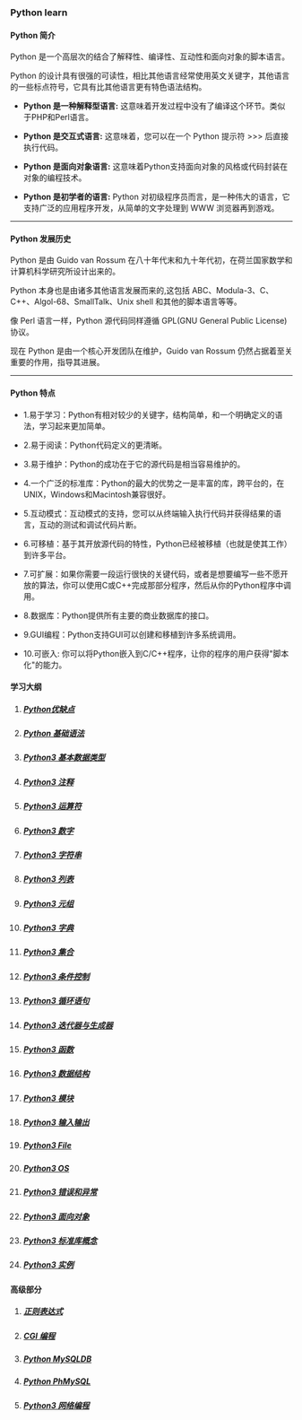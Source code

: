 ### Python learn

#### Python 简介
Python 是一个高层次的结合了解释性、编译性、互动性和面向对象的脚本语言。

Python 的设计具有很强的可读性，相比其他语言经常使用英文关键字，其他语言的一些标点符号，它具有比其他语言更有特色语法结构。

- **Python 是一种解释型语言:** 这意味着开发过程中没有了编译这个环节。类似于PHP和Perl语言。

- **Python 是交互式语言:** 这意味着，您可以在一个 Python 提示符 >>> 后直接执行代码。

- **Python 是面向对象语言:** 这意味着Python支持面向对象的风格或代码封装在对象的编程技术。

- **Python 是初学者的语言:** Python 对初级程序员而言，是一种伟大的语言，它支持广泛的应用程序开发，从简单的文字处理到 WWW 浏览器再到游戏。

---

#### Python 发展历史
Python 是由 Guido van Rossum 在八十年代末和九十年代初，在荷兰国家数学和计算机科学研究所设计出来的。

Python 本身也是由诸多其他语言发展而来的,这包括 ABC、Modula-3、C、C++、Algol-68、SmallTalk、Unix shell 和其他的脚本语言等等。

像 Perl 语言一样，Python 源代码同样遵循 GPL(GNU General Public License)协议。

现在 Python 是由一个核心开发团队在维护，Guido van Rossum 仍然占据着至关重要的作用，指导其进展。

---

#### Python 特点
- 1.易于学习：Python有相对较少的关键字，结构简单，和一个明确定义的语法，学习起来更加简单。

- 2.易于阅读：Python代码定义的更清晰。

- 3.易于维护：Python的成功在于它的源代码是相当容易维护的。

- 4.一个广泛的标准库：Python的最大的优势之一是丰富的库，跨平台的，在UNIX，Windows和Macintosh兼容很好。

- 5.互动模式：互动模式的支持，您可以从终端输入执行代码并获得结果的语言，互动的测试和调试代码片断。

- 6.可移植：基于其开放源代码的特性，Python已经被移植（也就是使其工作）到许多平台。

- 7.可扩展：如果你需要一段运行很快的关键代码，或者是想要编写一些不愿开放的算法，你可以使用C或C++完成那部分程序，然后从你的Python程序中调用。

- 8.数据库：Python提供所有主要的商业数据库的接口。

- 9.GUI编程：Python支持GUI可以创建和移植到许多系统调用。

- 10.可嵌入: 你可以将Python嵌入到C/C++程序，让你的程序的用户获得"脚本化"的能力。

#### 学习大纲

1. ##### [Python优缺点](/src/lesson00.synopsis/synopsis.md)
2. ##### [Python 基础语法](/src/lesson01.basicSyntax/basicSyntax3.md)
3. ##### [Python3 基本数据类型](/src/lesson02.dataType/dataType.md)
4. ##### [Python3 注释](/src/lesson04.comment/common.md)
5. ##### [Python3 运算符](/src/lesson05.basicOperators/basicOperators.md)
6. ##### [Python3 数字](/src/lesson07.number/number.md)
7. ##### [Python3 字符串](/src/lesson08.string/string.md)
8. ##### [Python3 列表](/src/lesson09.list/list.md)
9. ##### [Python3 元组](/src/lesson10.tuple/tuple.md)
10. ##### [Python3 字典](/src/lesson11.dictionary/dictionary.md)
11. ##### [Python3 集合](/src/lesson12.set/set.md)
12. ##### [Python3 条件控制](/src/lesson13.conditionalStatement/conditional-statements.md)
13. ##### [Python3 循环语句](/src/lesson14.loop/loop.md)
14. ##### [Python3 迭代器与生成器](/src/lesson15.iteratorGenerator/iterator-generator.md)
15. ##### [Python3 函数](/src/lesson16.function/function.md)
16. ##### [Python3 数据结构](/src/lesson17.dataStructure/data-structure.md)
17. ##### [Python3 模块](/src/lesson18.module/module.md)
18. ##### [Python3 输入输出](/src/lesson19.importOutput/import-output.md)
19. ##### [Python3 File](/src/lesson20.file/file.md)
20. ##### [Python3 OS](/src/lesson21.OS/OS.md)
21. ##### [Python3 错误和异常](/src/lesson22.errorExecptions/error-execptions.md)
22. ##### [Python3 面向对象](/src/lesson23.class/class.md)
23. ##### [Python3 标准库概念](/src/lesson24.stdlib/stdlib.md)
24. ##### [Python3 实例](/src/lesson25.examples/examples.md)

#### 高级部分
1. ##### [正则表达式](/src/lesson26.regExpressions/reg-expressions.md)
2. ##### [CGI 编程](/src/lesson27.CGI/cgi-test.md)
3. ##### [Python MySQLDB](/src/lesson28.MySQL/mysql.md)
4. ##### [Python PhMySQL](/src/lesson29.purePyMySQL/pure-PyMySQL.md)
5. ##### [Python3 网络编程](/src/lesson30.socket/socket.md)